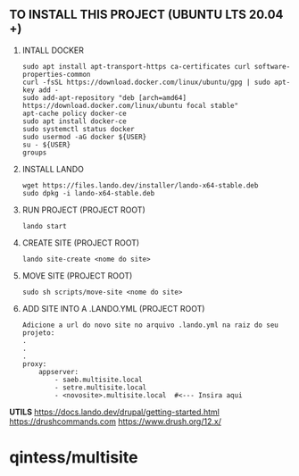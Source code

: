 ## TO INSTALL THIS PROJECT (UBUNTU LTS 20.04 +)

1. INTALL DOCKER
    ```
    sudo apt install apt-transport-https ca-certificates curl software-properties-common
    curl -fsSL https://download.docker.com/linux/ubuntu/gpg | sudo apt-key add -
    sudo add-apt-repository "deb [arch=amd64] https://download.docker.com/linux/ubuntu focal stable"
    apt-cache policy docker-ce
    sudo apt install docker-ce
    sudo systemctl status docker
    sudo usermod -aG docker ${USER}
    su - ${USER}
    groups
    ```
2. INSTALL LANDO
    ```
    wget https://files.lando.dev/installer/lando-x64-stable.deb
    sudo dpkg -i lando-x64-stable.deb
    ```

3. RUN PROJECT (PROJECT ROOT)
    ```
    lando start
    ```

4. CREATE SITE (PROJECT ROOT)
    ```
    lando site-create <nome do site>
    ```

5. MOVE SITE (PROJECT ROOT)
    ```
    sudo sh scripts/move-site <nome do site>
    ```

6. ADD SITE INTO A .LANDO.YML (PROJECT ROOT)
    ```
    Adicione a url do novo site no arquivo .lando.yml na raiz do seu projeto:
    .
    .
    .
    proxy:
        appserver:
            - saeb.multisite.local
            - setre.multisite.local
            - <novosite>.multisite.local  #<--- Insira aqui
    ```



**UTILS**
https://docs.lando.dev/drupal/getting-started.html
https://drushcommands.com
https://www.drush.org/12.x/

# qintess/multisite
